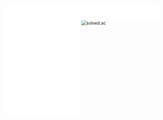 [<img align="left" src="https://github.com/JangInHwa/JangInHwa/blob/main/metrics-left.svg" alt="Metrics" width="50%" margin="0">](https://github.com/lowlighter/metrics)
[<img align="right" src="https://github.com/JangInHwa/JangInHwa/blob/main/metrics.plugin.music.playlist.svg" alt="Metrics" width="50%" margin="0">](https://music.apple.com/us/playlist/essentials/pl.u-55D6ZJqS6aV5gX0)
[<img src="http://mazassumnida.wtf/api/generate_badge?boj=uglyonlytoday" alt="solved.ac" align="left">](https://solved.ac/uglyonlytoday)
